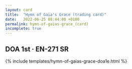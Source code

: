```yaml
---
layout: card
title:  "Hymn of Gaia's Grace (trading card)"
date:   2022-06-25 08:44:00 +0100
permalink: hymn-of-gaias-grace_(card)
incomplete: true
---
```


## DOA 1st &middot; EN-271 SR

{% include templates/hymn-of-gaias-grace-doa1e.html %}
